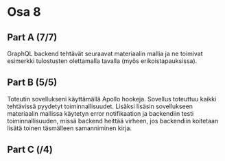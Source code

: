 # Osa 8

## Part A (7/7)

GraphQL backend tehtävät seuraavat materiaalin mallia ja ne toimivat esimerkki tulostusten olettamalla tavalla (myös erikoistapauksissa).

## Part B (5/5)

Toteutin sovellukseni käyttämällä Apollo hookeja. Sovellus toteuttuu kaikki tehtävissä pyydetyt toiminnallisuudet. Lisäksi lisäsin sovellukseen materiaalin mallissa käytetyn error notifikaation ja backendiin testi toiminnallisuuden, missä backend heittää virheen, jos backendiin koitetaan lisätä toinen täsmälleen samanniminen kirja.

## Part C (/4)



